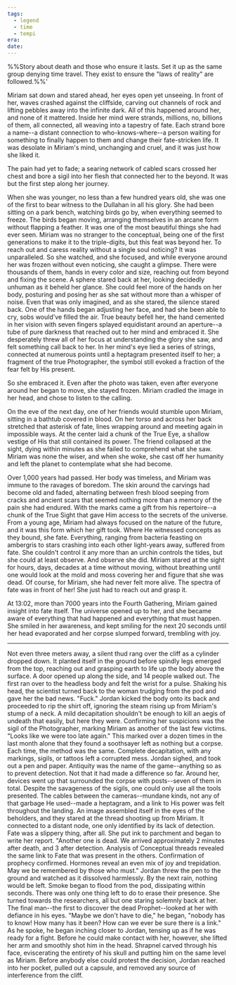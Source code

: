 ```yaml
---
tags:
  - legend
  - time
  - tempi
era: 
date:
---
```

%%Story about death and those who ensure it lasts. Set it up as the same group denying time travel. They exist to ensure the "laws of reality" are followed.%%'

Miriam sat down and stared ahead, her eyes open yet unseeing. In front of her, waves crashed against the cliffside, carving out channels of rock and lifting pebbles away into the infinite dark. All of this happened around her, and none of it mattered. Inside her mind were strands, millions, no, billions of them, all connected, all weaving into a tapestry of fate. Each strand bore a name--a distant connection to who-knows-where--a person waiting for something to finally happen to them and change their fate-stricken life. It was desolate in Miriam's mind, unchanging and cruel, and it was just how she liked it. 

The pain had yet to fade; a searing network of cabled scars crossed her chest and bore a sigil into her flesh that connected her to the beyond. It was but the first step along her journey. 

When she was younger, no less than a few hundred years old, she was one of the first to bear witness to the Dullahan in all his glory. She had been sitting on a park bench, watching birds go by, when everything seemed to freeze. The birds began moving, arranging themselves in an arcane form without flapping a feather. It was one of the most beautiful things she had ever seen. Miriam was no stranger to the conceptual, being one of the first generations to make it to the triple-digits, but this feat was beyond her. To reach out and caress reality without a single soul noticing? It was unparalleled. So she watched, and she focused, and while everyone around her was frozen without even noticing, she caught a glimpse. There were thousands of them, hands in every color and size, reaching out from beyond and fixing the scene. A sphere stared back at her, looking decidedly unhuman as it beheld her glance. She could feel more of the hands on her body, posturing and posing her as she sat without more than a whisper of noise. Even that was only imagined, and as she stared, the silence stared back. One of the hands began adjusting her face, and had she been able to cry, sobs would've filled the air. True beauty befell her, the hand cemented in her vision with seven fingers splayed equidistant around an aperture--a tube of pure darkness that reached out to her mind and embraced it. She desperately threw all of her focus at understanding the glory she saw, and felt something call back to her. In her mind's eye lied a series of strings, connected at numerous points until a heptagram presented itself to her; a fragment of the true Photographer, the symbol still evoked a fraction of the fear felt by His present.

So she embraced it. Even after the photo was taken, even after everyone around her began to move, she stayed frozen. Miriam cradled the image in her head, and chose to listen to the calling. 

On the eve of the next day, one of her friends would stumble upon Miriam, sitting in a bathtub covered in blood. On her torso and across her back stretched that asterisk of fate, lines wrapping around and meeting again in impossible ways. At the center laid a chunk of the True Eye, a shallow vestige of His that still contained its power. The friend collapsed at the sight, dying within minutes as she failed to comprehend what she saw. Miriam was none the wiser, and when she woke, she cast off her humanity and left the planet to contemplate what she had become. 

Over 1,000 years had passed. Her body was timeless, and Miriam was immune to the ravages of boredom. The skin around the carvings had become old and faded, alternating between fresh blood seeping from cracks and ancient scars that seemed nothing more than a memory of the pain she had endured. With the marks came a gift from his repertoire--a chunk of the True Sight that gave Him access to the secrets of the universe. From a young age, Miriam had always focused on the nature of the future, and it was this form which her gift took. Where He witnessed concepts as they bound, she fate. Everything, ranging from bacteria feasting on ambergris to stars crashing into each other light-years away, suffered from fate. She couldn't control it any more than an urchin controls the tides, but she could at least observe. And observe she did. Miriam stared at the sight for hours, days, decades at a time without moving, without breathing until one would look at the mold and moss covering her and figure that she was dead. Of course, for Miriam, she had never felt more alive. The spectra of fate was in front of her! She just had to reach out and grasp it. 

At 13:02, more than 7000 years into the Fourth Gathering, Miriam gained insight into fate itself. The universe opened up to her, and she became aware of everything that had happened and everything that must happen. She smiled in her awareness, and kept smiling for the next 20 seconds until her head evaporated and her corpse slumped forward, trembling with joy.

---

Not even three meters away, a silent thud rang over the cliff as a cylinder dropped down. It planted itself in the ground before spindly legs emerged from the top, reaching out and grasping earth to life up the body above the surface. A door opened up along the side, and 14 people walked out. The first ran over to the headless body and felt the wrist for a pulse. Shaking his head, the scientist turned back to the woman trudging from the pod and gave her the bad news. "Fuck." Jordan kicked the body onto its back and proceeded to rip the shirt off, ignoring the steam rising up from Miriam's stump of a neck. A mild decapitation shouldn't be enough to kill an aegis of undeath that easily, but here they were. Confirming her suspicions was the sigil of the Photographer, marking Miriam as another of the last few victims. "Looks like we were too late again." This marked over a dozen times in the last month alone that they found a soothsayer left as nothing but a corpse. Each time, the method was the same. Complete decapitation, with any markings, sigils, or tattoos left a corrupted mess. Jordan sighed, and took out a pen and paper. Antiquity was the name of the game--anything so as to prevent detection. Not that it had made a difference so far. Around her, devices went up that surrounded the corpse with posts--seven of them in total. Despite the savageness of the sigils, one could only use all the tools presented. The cables between the cameras--mundane kinds, not any of that garbage He used--made a heptagram, and a link to His power was felt throughout the landing. An image assembled itself in the eyes of the beholders, and they stared at the thread shooting up from Miriam. It connected to a distant node, one only identified by its lack of detection. Fate was a slippery thing, after all. She put ink to parchment and began to write her report. "Another one is dead. We arrived approximately 2 minutes after death, and 3 after detection. Analysis of Conceptual threads revealed the same link to Fate that was present in the others. Confirmation of prophecy confirmed. Hormones reveal an even mix of joy and trepidation. May we be remembered by those who must." Jordan threw the pen to the ground and watched as it dissolved harmlessly. By the next rain, nothing would be left. Smoke began to flood from the pod, dissipating within seconds. There was only one thing left to do to erase their presence. She turned towards the researchers, all but one staring solemnly back at her. The final man--the first to discover the dead Prophet--looked at her with defiance in his eyes. "Maybe we don't have to die," he began, "nobody has to know! How many has it been? How can we ever be sure there is a link." As he spoke, he began inching closer to Jordan, tensing up as if he was ready for a fight. Before he could make contact with her, however, she lifted her arm and smoothly shot him in the head. Shrapnel carved through his face, eviscerating the entirety of his skull and putting him on the same level as Miriam. Before anybody else could protest the decision, Jordan reached into her pocket, pulled out a capsule, and removed any source of interference from the cliff.